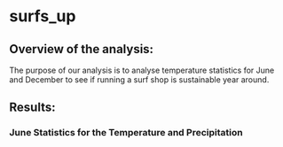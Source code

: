 # surfs_up

## Overview of the analysis: 
The purpose of our analysis is to analyse temperature statistics for June and December to see if running a surf shop is sustainable year around. 

## Results: 

### June Statistics for the Temperature and Precipitation

